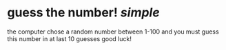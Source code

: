 # guess the number! *simple*
the computer chose a random number between 1-100 and you must guess this number in at last 10 guesses
good luck!
